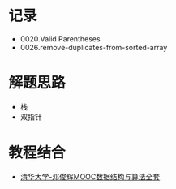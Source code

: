 # 记录
- 0020.Valid Parentheses
- 0026.remove-duplicates-from-sorted-array

# 解题思路
- 栈
- 双指针

# 教程结合
- [清华大学-邓俊辉MOOC数据结构与算法全套](https://www.bilibili.com/video/av49361421?t=60&p=11)